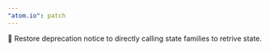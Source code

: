 ```yaml
---
"atom.io": patch
---
```


🐛 Restore deprecation notice to directly calling state families to retrive state.
